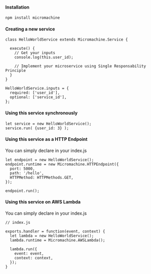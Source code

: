 #### Installation

    npm install micromachine

#### Creating a new service

    class HelloWorldService extends Micromachine.Service {

      execute() {
        // Get your inputs
        console.log(this.user_id);

        // Implement your microservice using Single Responsability Principle
      }
    }

    HelloWorldService.inputs = {
      required: ['user_id'],
      optional: ['service_id'],
    };


#### Using this service synchronously

    let service = new HelloWorldService();
    service.run( {user_id: 3} );

#### Using this service as a HTTP Endpoint

You can simply declare in your index.js

    let endpoint = new HelloWorldService();
    endpoint.runtime = new Micromachine.HTTPEndpoint({
      port: 5000,
      path: '/hello',
      HTTPMethod: HTTPMethods.GET,
    });

    endpoint.run();

#### Using this service on AWS Lambda

You can simply declare in your index.js

    // index.js

    exports.handler = function(event, context) {
      let lambda = new HelloWorldService();
      lambda.runtime = Micromachine.AWSLambda();

      lambda.run({
	    event: event,
	    context: context,
	  });
	}
